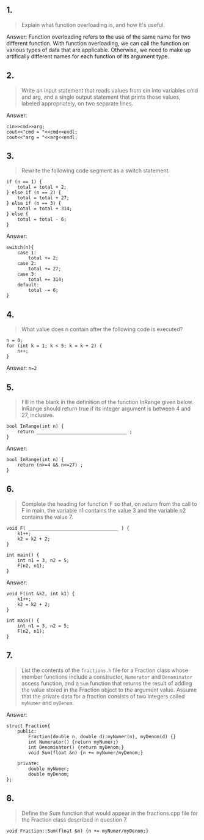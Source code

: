 ## 1. 
> Explain what function overloading is, and how it's useful.

Answer: Function overloading refers to the use of the same name for two different function. With function overloading, we can call the function on various types of data that are applicable. Otherwise, we need to make up artifically different names for each function of its argument type. 

## 2. 
> Write an input statement that reads values from cin into variables cmd and arg, and a single output statement that prints those values, labeled appropriately, on two separate lines.

Answer: 
```
cin>>cmd>>arg; 
cout<<"cmd = "<<cmd<<endl; 
cout<<"arg = "<<arg<<endl; 
```

## 3. 
> Rewrite the following code segment as a switch statement.

```
if (n == 1) {
    total = total + 2;
} else if (n == 2) {
    total = total + 27;
} else if (n == 3) {
    total = total + 314;
} else {
    total = total - 6;
}
```
Answer: 
```
switch(n){
    case 1:
        total += 2; 
    case 2:
        total += 27;
    case 3:
        total += 314;
    default:
        total -= 6;
}
```
## 4. 
> What value does n contain after the following code is executed?

```
n = 0;
for (int k = 1; k < 5; k = k + 2) {
    n++;
}
```
Answer: `n=2`
## 5. 
> Fill in the blank in the definition of the function InRange given below. InRange should return true if its integer argument is between 4 and 27, inclusive.

```
bool InRange(int n) {
    return _________________________________ ;
}
```
Answer: 
```
bool InRange(int n) {
    return (n>=4 && n<=27) ;
}
```

## 6. 
> Complete the heading for function F so that, on return from the call to F in main, the variable n1 contains the value 3 and the variable n2 contains the value 7.

```
void F( _________________________________ ) {
    k1++;
    k2 = k2 + 2;
}

int main() {
    int n1 = 3, n2 = 5;
    F(n2, n1);
}
```
Answer: 
```
void F(int &k2, int k1) {
    k1++;
    k2 = k2 + 2;
}

int main() {
    int n1 = 3, n2 = 5;
    F(n2, n1);
}
```

## 7. 
> List the contents of the `fractions.h` file for a Fraction class whose member functions include a constructor, `Numerator` and `Denominator` access function, and a `Sum` function that returns the result of adding the value stored in the Fraction object to the argument value. Assume that the private data for a fraction consists of two integers called `myNumer` and `myDenom`.

Answer: 
```
struct Fraction{
    public: 
        Fraction(double n, double d):myNumer(n), myDenom(d) {}
        int Numerator() {return myNumer;}
        int Denominator() {return myDenom;}
        void Sum(float &n) {n += myNumer/myDenom;} 

    private:
        double myNumer;
        double myDenom; 
}; 
```
## 8. 
> Define the Sum function that would appear in the fractions.cpp file for the Fraction class described in question 7.
```
void Fraction::Sum(float &n) {n += myNumer/myDenom;} 
```




